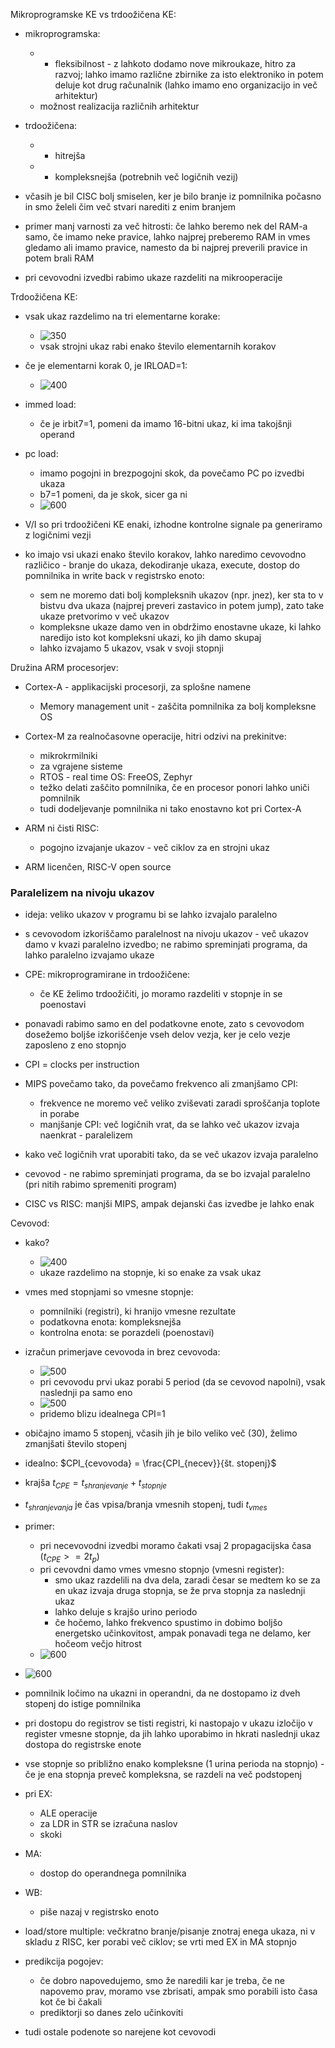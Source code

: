 Mikroprogramske KE vs trdoožičena KE:
- mikroprogramska:
	- + fleksibilnost - z lahkoto dodamo nove mikroukaze, hitro za razvoj; lahko imamo različne zbirnike za isto elektroniko in potem deluje kot drug računalnik (lahko imamo eno organizacijo in več arhitektur)
	- možnost realizacija različnih arhitektur
- trdoožičena:
	- + hitrejša
	- - kompleksnejša (potrebnih več logičnih vezij)

- včasih je bil CISC bolj smiselen, ker je bilo branje iz pomnilnika počasno in smo želeli čim več stvari narediti z enim branjem
- primer manj varnosti za več hitrosti: če lahko beremo nek del RAM-a samo, če imamo neke pravice, lahko najprej preberemo RAM in vmes gledamo ali imamo pravice, namesto da bi najprej preverili pravice in potem brali RAM
- pri cevovodni izvedbi rabimo ukaze razdeliti na mikrooperacije

Trdoožičena KE:
- vsak ukaz razdelimo na tri elementarne korake:
	- ![350](../../Images2/Pasted%20image%2020241126104006.png)
	- vsak strojni ukaz rabi enako število elementarnih korakov
- če je elementarni korak 0, je IRLOAD=1:
	- ![400](../../Images2/Pasted%20image%2020241126104100.png)
- immed load:
	- če je irbit7=1, pomeni da imamo 16-bitni ukaz, ki ima takojšnji operand
- pc load:
	- imamo pogojni in brezpogojni skok, da povečamo PC po izvedbi ukaza
	- b7=1 pomeni, da je skok, sicer ga ni
	- ![600](../../Images2/Pasted%20image%2020241126104936.png)

- V/I so pri trdoožičeni KE enaki, izhodne kontrolne signale pa generiramo z logičnimi vezji

- ko imajo vsi ukazi enako število korakov, lahko naredimo cevovodno različico - branje do ukaza, dekodiranje ukaza, execute, dostop do pomnilnika in write back v registrsko enoto:
	- sem ne moremo dati bolj kompleksnih ukazov (npr. jnez), ker sta to v bistvu dva ukaza (najprej preveri zastavico in potem jump), zato take ukaze pretvorimo v več ukazov
	- kompleksne ukaze damo ven in obdržimo enostavne ukaze, ki lahko naredijo isto kot kompleksni ukazi, ko jih damo skupaj
	- lahko izvajamo 5 ukazov, vsak v svoji stopnji

Družina ARM procesorjev:
- Cortex-A - applikacijski procesorji, za splošne namene
	- Memory management unit - zaščita pomnilnika za bolj kompleksne OS
- Cortex-M za realnočasovne operacije, hitri odzivi na prekinitve:
	- mikrokrmilniki
	- za vgrajene sisteme
	- RTOS - real time OS: FreeOS, Zephyr
	- težko delati zaščito pomnilnika, če en procesor ponori lahko uniči pomnilnik
	- tudi dodeljevanje pomnilnika ni tako enostavno kot pri Cortex-A

- ARM ni čisti RISC:
	- pogojno izvajanje ukazov - več ciklov za en strojni ukaz

- ARM licenčen, RISC-V open source

### Paralelizem na nivoju ukazov

- ideja: veliko ukazov v programu bi se lahko izvajalo paralelno
- s cevovodom izkoriščamo paralelnost na nivoju ukazov - več ukazov damo v kvazi paralelno izvedbo; ne rabimo spreminjati programa, da lahko paralelno izvajamo ukaze
- CPE: mikroprogramirane in trdoožičene:
	- če KE želimo trdoožičiti, jo moramo razdeliti v stopnje in se poenostavi
- ponavadi rabimo samo en del podatkovne enote, zato s cevovodom dosežemo boljše izkoriščenje vseh delov vezja, ker je celo vezje zaposleno z eno stopnjo
- CPI = clocks per instruction
- MIPS povečamo tako, da povečamo frekvenco ali zmanjšamo CPI:
	- frekvence ne moremo več veliko zviševati zaradi sproščanja toplote in porabe
	- manjšanje CPI: več logičnih vrat, da se lahko več ukazov izvaja naenkrat - paralelizem

- kako več logičnih vrat uporabiti tako, da se več ukazov izvaja paralelno
- cevovod - ne rabimo spreminjati programa, da se bo izvajal paralelno (pri nitih rabimo spremeniti program)

- CISC vs RISC: manjši MIPS, ampak dejanski čas izvedbe je lahko enak

Cevovod:
- kako?
	- ![400](../../Images2/Pasted%20image%2020241126115704.png)
	- ukaze razdelimo na stopnje, ki so enake za vsak ukaz
- vmes med stopnjami so vmesne stopnje:
	- pomnilniki (registri), ki hranijo vmesne rezultate
	- podatkovna enota: kompleksnejša
	- kontrolna enota: se porazdeli (poenostavi)
- izračun primerjave cevovoda in brez cevovoda:
	- ![500](../../Images2/Pasted%20image%2020241126120047.png)
	- pri cevovodu prvi ukaz porabi 5 period (da se cevovod napolni), vsak naslednji pa samo eno
	- ![500](../../Images2/Pasted%20image%2020241126120149.png)
	- pridemo blizu idealnega CPI=1

- običajno imamo 5 stopenj, včasih jih je bilo veliko več (30), želimo zmanjšati število stopenj
- idealno: $CPI_{cevovoda} = \frac{CPI_{necev}}{št. stopenj}$
- krajša $t_{CPE} = t_{shranjevanje} + t_{stopnje}$
- $t_{shranjevanja}$ je čas vpisa/branja vmesnih stopenj, tudi $t_{vmes}$

- primer:
	- pri necevovodni izvedbi moramo čakati vsaj 2 propagacijska časa ($t_{CPE} >= 2 t_p$)
	- pri cevovdni damo vmes vmesno stopnjo (vmesni register):
		- smo ukaz razdelili na dva dela, zaradi česar se medtem ko se za en ukaz izvaja druga stopnja, se že prva stopnja za naslednji ukaz
		- lahko deluje s krajšo urino periodo
		- če hočemo, lahko frekvenco spustimo in dobimo boljšo energetsko učinkovitost, ampak ponavadi tega ne delamo, ker hočeom večjo hitrost
	- ![600](../../Images2/Pasted%20image%2020241126122639.png)

- ![600](../../Images2/Pasted%20image%2020241126123740.png)
- pomnilnik ločimo na ukazni in operandni, da ne dostopamo iz dveh stopenj do istige pomnilnika
- pri dostopu do registrov se tisti registri, ki nastopajo v ukazu izločijo v register vmesne stopnje, da jih lahko uporabimo in hkrati naslednji ukaz dostopa do registrske enote
- vse stopnje so približno enako kompleksne (1 urina perioda na stopnjo) - če je ena stopnja preveč kompleksna, se razdeli na več podstopenj
- pri EX:
	- ALE operacije
	- za LDR in STR se izračuna naslov
	- skoki
- MA:
	- dostop do operandnega pomnilnika
- WB:
	- piše nazaj v registrsko enoto

- load/store multiple: večkratno branje/pisanje znotraj enega ukaza, ni v skladu z RISC, ker porabi več ciklov; se vrti med EX in MA stopnjo

- predikcija pogojev:
	- če dobro napovedujemo, smo že naredili kar je treba, če ne napovemo prav, moramo vse zbrisati, ampak smo porabili isto časa kot če bi čakali
	- prediktorji so danes zelo učinkoviti
- tudi ostale podenote so narejene kot cevovodi

